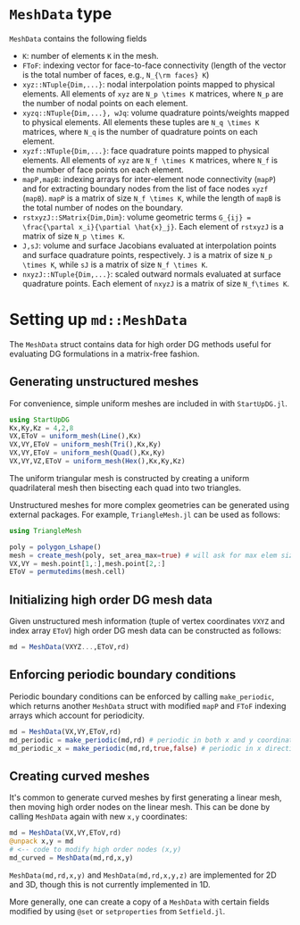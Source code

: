 # `MeshData` type

`MeshData` contains the following fields
* `K`: number of elements ``K`` in the mesh.
* `FToF`: indexing vector for face-to-face connectivity (length of the vector is the total number of faces, e.g., ``N_{\rm faces} K``)
* `xyz::NTuple{Dim,...}`: nodal interpolation points mapped to physical elements. All elements of `xyz` are ``N_p \times K`` matrices, where ``N_p`` are the number of nodal points on each element.
* `xyzq::NTuple{Dim,...}, wJq`: volume quadrature points/weights mapped to physical elements. All elements these tuples are ``N_q \times K`` matrices, where ``N_q`` is the number of quadrature points on each element.
* `xyzf::NTuple{Dim,...}`: face quadrature points mapped to physical elements. All elements of `xyz` are ``N_f \times K`` matrices, where ``N_f`` is the number of face points on each element.
* `mapP,mapB`: indexing arrays for inter-element node connectivity (`mapP`) and for extracting boundary nodes from the list of face nodes `xyzf` (`mapB`). `mapP` is a matrix of size ``N_f \times K``, while the length of `mapB` is the total number of nodes on the boundary.
* `rstxyzJ::SMatrix{Dim,Dim}`: volume geometric terms ``G_{ij} = \frac{\partal x_i}{\partial \hat{x}_j}``. Each element of `rstxyzJ` is a matrix of size ``N_p \times K``.
* `J,sJ`: volume and surface Jacobians evaluated at interpolation points and surface quadrature points, respectively. `J` is a matrix of size ``N_p \times K``, while `sJ` is a matrix of size ``N_f \times K``.
* `nxyzJ::NTuple{Dim,...}`: scaled outward normals evaluated at surface quadrature points. Each element of `nxyzJ` is a matrix of size ``N_f\times K``.

# Setting up `md::MeshData`

The `MeshData` struct contains data for high order DG methods useful for evaluating DG formulations in a matrix-free fashion.

## Generating unstructured meshes

For convenience, simple uniform meshes are included in with `StartUpDG.jl`.
```julia
using StartUpDG
Kx,Ky,Kz = 4,2,8
VX,EToV = uniform_mesh(Line(),Kx)
VX,VY,EToV = uniform_mesh(Tri(),Kx,Ky)
VX,VY,EToV = uniform_mesh(Quad(),Kx,Ky)
VX,VY,VZ,EToV = uniform_mesh(Hex(),Kx,Ky,Kz)
```
The uniform triangular mesh is constructed by creating a uniform quadrilateral mesh then bisecting each quad into two triangles.

Unstructured meshes for more complex geometries can be generated using external packages. For example, `TriangleMesh.jl` can be used as follows:
```julia
using TriangleMesh

poly = polygon_Lshape()
mesh = create_mesh(poly, set_area_max=true) # will ask for max elem size in the REPL
VX,VY = mesh.point[1,:],mesh.point[2,:]
EToV = permutedims(mesh.cell)
```

## Initializing high order DG mesh data

Given unstructured mesh information (tuple of vertex coordinates `VXYZ` and index array `EToV`) high order DG mesh data can be constructed as follows:
```julia
md = MeshData(VXYZ...,EToV,rd)
```

## Enforcing periodic boundary conditions

Periodic boundary conditions can be enforced by calling `make_periodic`, which returns another `MeshData` struct with modified `mapP` and `FToF` indexing arrays which account for periodicity.
```julia
md = MeshData(VX,VY,EToV,rd)
md_periodic = make_periodic(md,rd) # periodic in both x and y coordinates
md_periodic_x = make_periodic(md,rd,true,false) # periodic in x direction, but not y
```

## Creating curved meshes

It's common to generate curved meshes by first generating a linear mesh, then moving high order nodes on the linear mesh. This can be done by calling `MeshData` again with new `x,y` coordinates:
```julia
md = MeshData(VX,VY,EToV,rd)
@unpack x,y = md
# <-- code to modify high order nodes (x,y)
md_curved = MeshData(md,rd,x,y)
```
`MeshData(md,rd,x,y)` and `MeshData(md,rd,x,y,z)` are implemented for 2D and 3D, though this is not currently implemented in 1D.

More generally, one can create a copy of a `MeshData` with certain fields modified by using `@set` or `setproperties` from `Setfield.jl`.
